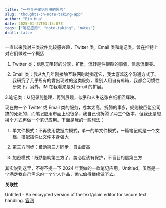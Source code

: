 ```yaml
---
title: "一些关于笔记应用的思考"
slug: "thoughts-on-note-taking-app"
author: "Bin Hua"
date: 2025-01-27T03:15:07Z
tags: ["笔记应用", "note-taking", "notes"]
draft: false
---
```


一直以来我对三类软件比较感兴趣，Twitter 类，Email 类和笔记类。曾在推特上对它们做过一个概括

1. Twitter 类：信息无阻碍的分享，扩散，流转是件很酷的事情，信息流很美。

2. Email 类：我从九几年刚接触互联网时就痴迷它，我太喜欢这个沟通方式了。我研究了几乎所有的曾出现过的这类服务，看别人用自有邮箱，我都会习惯性研究下。另外，IM 在我看来是对 Email 的扩展。

3.笔记类：从记录到整理，再到展现，似乎和人生这张白纸相互辉映。

现在做一个 Twitter 或 Email 类的服务，成本太高，折腾的事多，规则被巨佬公司搞的死死的，而笔记应用市面上也很多，我自己也折腾了两三个版本，但我还是想换个方式再做一个笔记应用。下面是我的一些想法：

1. 单文件模式：不再使用数据库模式，单一的单文件模式，一篇笔记就是一个文档，搭配插件让文件本身强大

2. 第三方同步：借助第三方同步，自由度高

3. 加密模式：既然借助第三方了，势必应该有保护，不盲目相信第三方

其实说到这里，不得不提一下 2024 年我做的一款笔记应用，Untitled，虽然是一个满足我自己需求的一个个人作品，但它值得继续做下去。

**关联性**

Untitled - An encrypted version of the text/plain editor for secure text handling. [官网](https://binhua.org/untitled/)